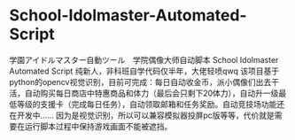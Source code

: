 # School-Idolmaster-Automated-Script
学園アイドルマスター自動ツール　学院偶像大师自动脚本  School Idolmaster Automated Script
纯新人，非科班自学代码仅半年，大佬轻喷qwq
该项目基于python的opencv视觉识别，目前可完成：每日自动收金币，派小偶像们出去干活，自动购买每日商店中特惠商品和体力（最后会只剩下20体力），自动升一级最低等级的支援卡（完成每日任务），自动领取邮箱和任务奖励。自动竞技场功能还在开发中……
因为是视觉识别，所以可以兼容模拟器投屏pc版等等，代价就是需要在运行脚本过程中保持游戏画面不能被遮挡。
